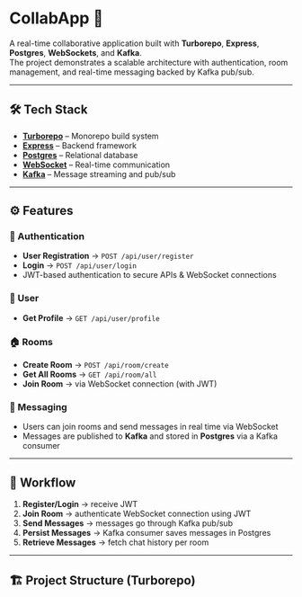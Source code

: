# CollabApp 🚀

A real-time collaborative application built with **Turborepo**, **Express**, **Postgres**, **WebSockets**, and **Kafka**.  
The project demonstrates a scalable architecture with authentication, room management, and real-time messaging backed by Kafka pub/sub.

---

## 🛠️ Tech Stack
- **[Turborepo](https://turbo.build/repo)** – Monorepo build system  
- **[Express](https://expressjs.com/)** – Backend framework  
- **[Postgres](https://www.postgresql.org/)** – Relational database  
- **[WebSocket](https://developer.mozilla.org/en-US/docs/Web/API/WebSockets_API)** – Real-time communication  
- **[Kafka](https://kafka.apache.org/)** – Message streaming and pub/sub  

---

## ⚙️ Features

### 🔑 Authentication
- **User Registration** → `POST /api/user/register`  
- **Login** → `POST /api/user/login`  
- JWT-based authentication to secure APIs & WebSocket connections  

### 👤 User
- **Get Profile** → `GET /api/user/profile`  

### 🏠 Rooms
- **Create Room** → `POST /api/room/create`  
- **Get All Rooms** → `GET /api/room/all`  
- **Join Room** → via WebSocket connection (with JWT)  

### 💬 Messaging
- Users can join rooms and send messages in real time via WebSocket  
- Messages are published to **Kafka** and stored in **Postgres** via a Kafka consumer  

---

## 📡 Workflow

1. **Register/Login** → receive JWT  
2. **Join Room** → authenticate WebSocket connection using JWT  
3. **Send Messages** → messages go through Kafka pub/sub  
4. **Persist Messages** → Kafka consumer saves messages in Postgres  
5. **Retrieve Messages** → fetch chat history per room  

---

## 🏗️ Project Structure (Turborepo)

